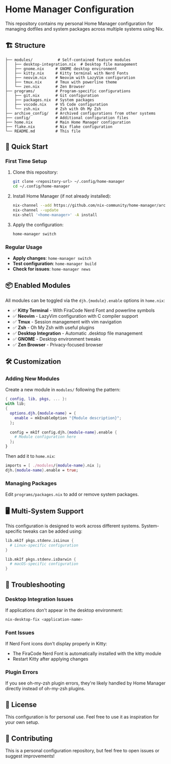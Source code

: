 # Home Manager Configuration

This repository contains my personal Home Manager configuration for managing dotfiles and system packages across multiple systems using Nix.

## 🏗️ Structure

```
├── modules/           # Self-contained feature modules
│   ├── desktop-integration.nix  # Desktop file management
│   ├── gnome.nix     # GNOME desktop environment
│   ├── kitty.nix     # Kitty terminal with Nerd Fonts
│   ├── neovim.nix    # Neovim with LazyVim configuration
│   ├── tmux.nix      # Tmux with powerline theme
│   └── zen.nix       # Zen Browser
├── programs/         # Program-specific configurations
│   ├── git.nix       # Git configuration
│   ├── packages.nix  # System packages
│   ├── vscode.nix    # VS Code configuration
│   └── zsh.nix       # Zsh with Oh My Zsh
├── archive_config/   # Archived configurations from other systems
├── config/           # Additional configuration files
├── home.nix          # Main Home Manager configuration
├── flake.nix         # Nix flake configuration
└── README.md         # This file
```

## 🚀 Quick Start

### First Time Setup

1. Clone this repository:
   ```bash
   git clone <repository-url> ~/.config/home-manager
   cd ~/.config/home-manager
   ```

2. Install Home Manager (if not already installed):
   ```bash
   nix-channel --add https://github.com/nix-community/home-manager/archive/master.tar.gz home-manager
   nix-channel --update
   nix-shell '<home-manager>' -A install
   ```

3. Apply the configuration:
   ```bash
   home-manager switch
   ```

### Regular Usage

- **Apply changes**: `home-manager switch`
- **Test configuration**: `home-manager build`
- **Check for issues**: `home-manager news`

## 📦 Enabled Modules

All modules can be toggled via the `djh.{module}.enable` options in `home.nix`:

- ✅ **Kitty Terminal** - With FiraCode Nerd Font and powerline symbols
- ✅ **Neovim** - LazyVim configuration with C compiler support
- ✅ **Tmux** - Session management with vim navigation
- ✅ **Zsh** - Oh My Zsh with useful plugins
- ✅ **Desktop Integration** - Automatic .desktop file management
- ✅ **GNOME** - Desktop environment tweaks
- ✅ **Zen Browser** - Privacy-focused browser

## 🛠️ Customization

### Adding New Modules

Create a new module in `modules/` following the pattern:

```nix
{ config, lib, pkgs, ... }:
with lib;
{
  options.djh.{module-name} = {
    enable = mkEnableOption "{Module description}";
  };
  
  config = mkIf config.djh.{module-name}.enable {
    # Module configuration here
  };
}
```

Then add it to `home.nix`:
```nix
imports = [ ./modules/{module-name}.nix ];
djh.{module-name}.enable = true;
```

### Managing Packages

Edit `programs/packages.nix` to add or remove system packages.

## 🖥️ Multi-System Support

This configuration is designed to work across different systems. System-specific tweaks can be added using:

```nix
lib.mkIf pkgs.stdenv.isLinux {
  # Linux-specific configuration
}

lib.mkIf pkgs.stdenv.isDarwin {
  # macOS-specific configuration  
}
```

## 🔧 Troubleshooting

### Desktop Integration Issues
If applications don't appear in the desktop environment:
```bash
nix-desktop-fix <application-name>
```

### Font Issues
If Nerd Font icons don't display properly in Kitty:
- The FiraCode Nerd Font is automatically installed with the kitty module
- Restart Kitty after applying changes

### Plugin Errors
If you see oh-my-zsh plugin errors, they're likely handled by Home Manager directly instead of oh-my-zsh plugins.

## 📝 License

This configuration is for personal use. Feel free to use it as inspiration for your own setup.

## 🤝 Contributing

This is a personal configuration repository, but feel free to open issues or suggest improvements!